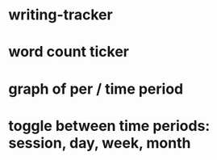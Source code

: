 # writing-tracker

# word count ticker
# graph of per / time period
# toggle between time periods: session, day, week, month
